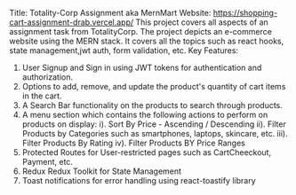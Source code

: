 Title: Totality-Corp Assignment aka MernMart
Website: https://shopping-cart-assignment-drab.vercel.app/
This project covers all aspects of an assignment task from TotalityCorp.
The project depicts an e-commerce website using the MERN stack. It covers all the topics such as react hooks, state management,jwt auth, form validation, etc.
Key Features:
1. User Signup and Sign in using JWT tokens for authentication and authorization.
2. Options to add, remove, and update the product's quantity of cart items in the cart.
3. A Search Bar functionality on the products to search through products.
4. A menu section which contains the following actions to perform on products on display:
    i). Sort By Price -  Ascending / Descending
   ii). Filter Products by Categories such as smartphones, laptops, skincare, etc.
 iii).  Filter Products By Rating
iv). Filter Products BY Price Ranges
5. Protected Routes for User-restricted pages such as CartCheeckout, Payment, etc.
6. Redux Redux Toolkit  for State Management
7. Toast notifications for error handling using react-toastify library


